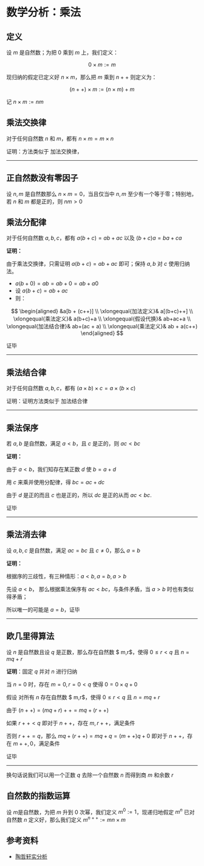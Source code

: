 # 数学分析：乘法

[annotation]: <id> (6245738b-f7b7-4e0e-9fd2-df123966d662)
[annotation]: <status> (public)
[annotation]: <create_time> (2020-03-20 16:08:26)
[annotation]: <category> (数学理论)
[annotation]: <comments> (false)
[annotation]: <topic> (数学分析)
[annotation]: <index> (3)
[annotation]: <url> (http://blog.ccyg.studio/article/6245738b-f7b7-4e0e-9fd2-df123966d662)

<input class='mathjax align' value='left' type='hidden'/>

## 定义

设 $m$ 是自然数；为把 $0$ 乘到 $m$ 上，我们定义：

$$0 \times m := m$$

现归纳的假定已定义好 $n \times m$，那么把 $m$ 乘到 $n++$ 则定义为：

$$(n++) \times m := (n \times m)+ m$$

记 $n \times m := nm$

## 乘法交换律

对于任何自然数 $n$ 和 $m$，都有 $n \times m = m \times n$

证明：方法类似于 加法交换律，

---

## 正自然数没有零因子

设 $n,m$ 是自然数那么 $n \times m = 0$，当且仅当中 $n,m$ 至少有一个等于零；特别地，若 $n$ 和 $m$ 都是正的，则 $nm > 0$

## 乘法分配律

对于任何自然数 $a,b,c$，都有 $a(b + c) = ab+ ac$ 以及 $(b +c )a =b a+ ca$

**证明：**

由于乘法交换律，只需证明 $a(b + c) = ab+ ac$ 即可；保持 $a, b$ 对 $c$ 使用归纳法。

- $a(b + 0) = ab = ab + 0 = ab + a0$
- 设 $a(b + c) = ab+ ac$
- 则：

$$
\begin{aligned}
&a[b + (c++)] \\
\xlongequal{加法定义}& a[(b+c)++] \\
\xlongequal{乘法定义}& a(b+c)+a \\
\xlongequal{假设代换}& ab+ac+a \\
\xlongequal{加法结合律}& ab+(ac + a) \\
\xlongequal{乘法定义}& ab + a(c++)
\end{aligned}
$$

证毕

---

## 乘法结合律

对于任何自然数 $a,b,c$，都有 $(a \times b) \times c = a \times (b \times c)$

证明：证明方法类似于 加法结合律

---

## 乘法保序

若 $a,b$ 是自然数，满足 $a < b$，且 $c$ 是正的，则 $ac< bc$

**证明：**

由于 $a < b$，我们知存在某正数 $d$ 使 $b = a + d$

用 $c$ 来乘并使用分配律，得 $bc=ac+dc$

由于 $d$ 是正的而且 $c$ 也是正的，所以 $dc$ 是正的从而 $ac < bc$.

证毕

---

## 乘法消去律

设 $a,b,c$ 是自然数，满足 $ac = bc$ 且 $c \neq 0$，那么 $a = b$

**证明：**

根据序的三歧性，有三种情形：$a < b, a = b, a > b$

先设 $a < b$， 那么根据乘法保序有 $ac < bc$，与条件矛盾，当 $a > b$ 时也有类似得矛盾；

所以唯一的可能是 $a = b$，证毕

---

## 欧几里得算法

设 $n$ 是自然数且设 $q$ 是正数，那么存在自然数 $
m,r$，使得 $0 \leqslant r < q$ 且 $n= mq+r$

**证明**：固定 $q$ 并对 $n$ 进行归纳

当 $n = 0$ 时，存在 $m=0, r=0 < q$ 使得 $0 = 0\times q + 0$

假设 对所有 $n$ 存在自然数 $
m,r$，使得 $0 \leqslant r < q$ 且 $n= mq+r$

由于 $(n++) = (mq + r)++ = mq + (r++)$

如果 $r++ < q$ 即对于 $n++$，存在 $m, r++$，满足条件

否则 $r ++ = q$，那么 $mq + (r++) = mq + q = (m++)q + 0$ 即对于 $n++$，存在 $m++, 0$，满足条件

证毕

---

换句话说我们可以用一个正数 $q$ 去除一个自然数 $n$ 而得到商 $m$ 和余数 $r$

## 自然数的指数运算

设 $m$是自然数，为把 $m$ 升到 $0$ 次幂，我们定义 $m^0 := 1$，现递归地假定 $m^n$ 已对自然数 $n$ 定义好，那么我们定义 $m^{n++} :=mn \times m$

## 参考资料

- [陶哲轩实分析](https://book.douban.com/subject/3235486/)